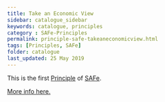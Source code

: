 ```yaml
---
title: Take an Economic View
sidebar: catalogue_sidebar
keywords: catalogue, principles
category : SAFe-Principles
permalink: principle-safe-takeaneconomicview.html
tags: [Principles, SAFe]
folder: catalogue
last_updated: 25 May 2019
---
```


This is the first [Principle](principles) of [SAFe](safe-archetype).

[More info here.](http://scaledagileframework.com/take-an-economic-view/)

